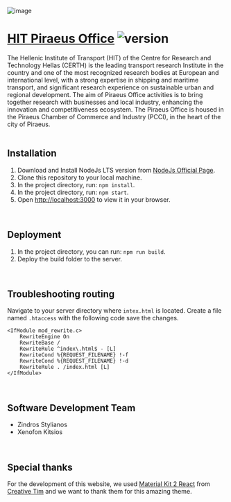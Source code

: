 ![image](https://github.com/user-attachments/assets/45beaf4c-6875-4c3b-b906-02cf028f73b7)

# [HIT Piraeus Office](https://hot.dit.hua.gr/) ![version](https://img.shields.io/badge/version-1.0.0-blue.svg)

The Hellenic Institute of Transport (HIT) of the Centre for Research and Technology Hellas (CERTH) is the leading transport research Institute in the country and one of the most recognized research bodies at European and international level, with a strong expertise in shipping and maritime transport, and significant research experience on sustainable urban and regional development. The aim of Piraeus Office activities is to bring together research with businesses and local industry, enhancing the innovation and competitiveness ecosystem. The Piraeus Office is housed in the Piraeus Chamber of Commerce and Industry (PCCI), in the heart of the city of Piraeus.
<br/><br/>

## Installation
1) Download and Install NodeJs LTS version from [NodeJs Official Page](https://nodejs.org/en/download/).
2) Clone this repository to your local machine.
3) In the project directory, run: `npm install`.
4) In the project directory, run: `npm start`.
5) Open [http://localhost:3000](http://localhost:3000) to view it in your browser.
<br/>

## Deployment
1) In the project directory, you can run: `npm run build`.
2) Deploy the build folder to the server.
<br/>

## Troubleshooting routing
Navigate to your server directory where `intex.html` is located. Create a file named `.htaccess` with the following code save the changes.
   ```
   <IfModule mod_rewrite.c>
       RewriteEngine On
       RewriteBase /
       RewriteRule ^index\.html$ - [L]
       RewriteCond %{REQUEST_FILENAME} !-f
       RewriteCond %{REQUEST_FILENAME} !-d
       RewriteRule . /index.html [L]
   </IfModule>
   ```
<br/>

## Software Development Team
* Zindros Stylianos
* Xenofon Kitsios
<br/>

## Special thanks
For the development of this website, we used [Material Kit 2 React](http://demos.creative-tim.com/material-kit-react/#/?ref=readme-mkr) from [Creative Tim](https://www.creative-tim.com/) and we want to thank them for this amazing theme.
